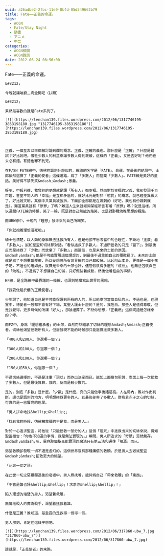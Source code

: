 ```yaml
---
uuid: a26adbe2-2fbc-11e9-8b4d-05d549662b79
title: Fate——正義的命運。
tags:
  - ACGN
  - Fate/Stay Night
  - 動畫
  - アニメ
  - 中二
categories:
  - ACGN相關
  - ACGN雜談
date: 2012-06-24 08:56:00
---
```


Fate&mdash;&mdash;正義的命運。

	&#8212;

	今晚就讓咱廚二病全開吧（扶額）

	&#8212;

	果然最喜歡的就是Fate系列了。

	[![](https://lenchan139.files.wordpress.com/2012/06/1317746195-3853198180.jpg "1317746195-3853198180")](https://lenchan139.files.wordpress.com/2012/06/1317746195-3853198180.jpg)



	正義，一個亙古以來都被討論到爛的概念。正義，正確的義也。那什麼是「正確」？什麼是錯誤？好比說吧，犧牲少數人的利益來讓多數人得到救贖，這樣的「正義」，又是否好呢？他們也未必有錯，有錯也罪不到死。

	在F/SN FATE線中，彷彿在諷刺什麼似的，線路的名字是「FATE」，命運。在最後的結局中，士郎依然選擇了「正義的使者」這條道路，爲了「多數人」而捨棄「少數人」。FATE線是美好的童話，美好得不禁失笑&mdash;&mdash;愚蠢。

	好吧，申報利益，我曾經的夢想就是讓「所有人」都幸福。然而對於幸福的定義，我卻發現千奇百趣，甚至不同人的「幸福」是互相矛盾的，就好比光是對於「懲罰」的概念，就已經差異很大了。好比說天朝，某個中共黨員被強拆，下面卻全部都是在諷刺的（好吧，我也有份諷刺就是）。難道黨員就有「原罪」了嗎？難道人生來就如同某經所言有着「原罪」嗎？就是這樣，所以通關FATE線的時候，笑了一輪，既是對自己無能的蔑笑，也是對那種幼稚思想的輕蔑。

	而UBW線中，士朗的「理想」被未來的自己所嘲笑。

	「你就抱着理想溺死吧。」

	騎士他清楚，以人類的身軀無法拯救所有人，但是他卻不思考當中的合理性，不斷地「拯救」着「多數人」。誠如聖盃和切絲那對話，「看似拯救了多數人，不過所拯救的只是『當下』，到最後反而是拯救了『少數』而放棄了『多數』。」而這個，也是未來的士郎的原因。&mdash;&mdash;他是不可能實現這個理想的，到最後不過重韜自己的覆徹罷了。未來的士郎就是爲了不想重韜覆徹，所以妄想將所有世界線的自己都殺掉。比起阻止本身，更像是一個小孩子吧，不過也的確如此，就算是未來的士郎也好，儘管假裝得多麼的「成熟」，也無法包裝自己的「幼稚」，不過爲了不想讓自己幻滅，只好假裝着成熟，然後做着扭曲的事情。

	HF線，是全路線中最靠譜的一條線，也深刻地描寫出世界的黑暗。

	「我要做屬於櫻的正義使者。」

	少年說了，他知道自己是不可能保護到所有的人的，所以他寧可當個自私的人。不過也是，在現實中，博愛者一般都不會有好下場，某聖人護士什麼的？是的，我坦白，那些人是值得尊敬，但是我覺得，更多時候的所謂「好人」，卻被埋葬了。不然你想想，「正義燃」這個詞語是怎樣來的？哼。

	而FZ中，身爲「理想繼承者」的士郎，自然而然繼承了切絲的理想&mdash;&mdash;正義使者。切絲他渴望拯救所有人，但當發現不能的時候卻只能選擇拯救多數人。

	「400人和200人，你選哪一個？」

	「300人和100人，你選哪一個？」

	「200人和100人，你選哪一個？」

	「150人和50人，你選哪一個？」

	不過切絲選擇的，不過是注重「現狀」而作出決定而已。誠如上面幾句所說，表面上每一次都救了多數人，但是最後算算，救的，反而是較少數的。

	是的，到底「多數」是什麼，「少數」是什麼，真的只能做事後諸葛亮。人在局內，難以作出判斷。這也是諷刺的地方，明明想拯救更多的人，到最後卻害了多數人。對抱着赤子之心的切絲，可真的是一巴響亮的巴掌。

	「男人拼命地找&hellip;&hellip;」

	「找到我的時候，彷彿被救贖的不是我，而是男人。」

	對於一心追求聖盃，將他從「只能拯救一部分的人」這個「詛咒」中拯救出來的切絲來說，得知聖盃相告：「你也不知道的事情，我是無法實現的。」瞬間，男人所追求的「奇蹟」蕩然無存。&mdash;&mdash;嘛，畢竟那個聖盃能實現的魔法只有第三法和通往「根源」而已。

	渴望救贖卻發現一切不過是虛幻的，這個世界沒有那種廉價的救贖。於是男人去毀滅聖盃&mdash;&mdash;招致更大的絕望。

	「此世一切之惡」

	在此世一切之惡輾壓過後的廢墟中，男人尋找着，能夠爲自己「帶來救贖」的「東西」。

	「不管是誰也好&hellip;&hellip;！求求你&hellip;&hellip;！」

	陷入理想的絕璧的男人，渴望着救贖。

	無情地殺人的魔術殺手，渴望着拯救着誰。

	什麼是正義？誰知道，最重要的是救得一個得一個。

	男人那刻，肯定在這樣子想吧。

	[![](https://lenchan139.files.wordpress.com/2012/06/317860-ubw_7.jpg "317860-ubw_7")](https://lenchan139.files.wordpress.com/2012/06/317860-ubw_7.jpg)

	這就是，「正義使者」的末路。
